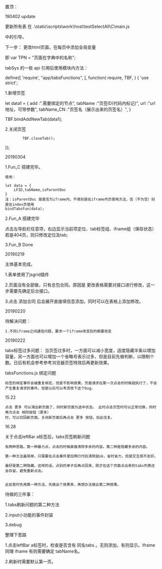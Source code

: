 
置顶：












190402 update

更新所有表 在  .\static\scripts\work\host\testSelectAll\C\main.js

中的引导。

下一步： 更改html页面，在每页中添加全局变量 

即
var TPN = "页面在字典中的名称";

















tabSys 的一些 api  引用后使用模块内方法：


define([
    'require',
    "app/tabsFunctions",
], function(
        require,
        TBF,
    ) {
            'use strict';
            
1.新增页签 

let data1 = {
    add :".需要绑定的节点",
    tabName :"页签ID(代码内标记)",
    url :"url地址，可带参数",
    tabName_CN :"页签名（展示出来的页签名）",
}

TBF.bindAddNewTab(data1);

2.关闭页签 

            TBF.closeTab();

});











20190304

1.Fun_C 搭建完毕。

    使用：

    let data = {
        LFID,tabName,isParentDoc
    }
    注：isParentDoc 是是否为iframe内，不填则是在iframe内页使用方法，否（不为空）则是在index页使用
    bindTabsFun(data);

2.Fun_A 搭建完毕

点击左导航栏任意项，右边显示当前项定位、tab标签组、iframe组（保存状态）
若是404页，则只修改定位及tab;


3.Fun_B  Done







20190219

主体基本完成。


1.表单使用了jsgrid插件

2.页面没有全部做，只有总包合同。原因是 更改表格需要对接口进行修改，这一步需要先确定后台接口。

3.点击 添加合同 后会展开直接填信息添加，同时可以在表格上添加修改。

20190220

待解决问题：

    1.不同iframe之间通信问题，要求一个iframe改变别的都要改变

20190222

tabs标签过多问题：
    当页签过多时，一方面可以减小宽度，适度隐藏半条以增加容量，另一方面也可以增加一个省略号表示过多，但是目前先做判断，以限制个数。日后有机会参考参考浏览器页签特效后再更新效果。   

tabsFunctions.js 绑定问题

    标签的绑定事件会被重复绑定，但是不影响效果。页面请求在第一次点击的时候就执行了，不会产生重复请求的事件。但是以后可以考虑改下这个bug。

15.22

    点击 更多 可以滑出新页面了，同时新页面为选中状态。 此时点击页签时可以正常切换，同时再次点击 相同按钮（更多）
    时，可以切回新页面。关闭新页面后再点击 更多 按钮，如此往复。

16.28

关于点击leftBar a标签后，tabs页签刷新问题

    有两种思路。第一种暴力点，点击的时候直接清除多余的内容。第二种是隐藏多余的内容。

    第一种方法最简单，只需要在点击事件里加两行代码清除就ok，省时省力，但是交互感不友好。

    最好是第二种隐藏。这样的话，点别的单子后再点回来，刚才在这个页面点出来的tabs列表还会存留，避免重新点击。


    此处暂时先用第一种方法，先做出个效果来，再想办法做出第二种效果。


待做的三件事：

1.tabs刷新问题的第二种方法

2.input小功能的事件封装

3.debug


整理下思路

1.点击leftBar a标签时，检查是否含有 同名tabs 。无则添加，有则显示。iframe 同理
        iframe 有则需要确定 tabName名。
        
2.刷新时需要默认第一页。
